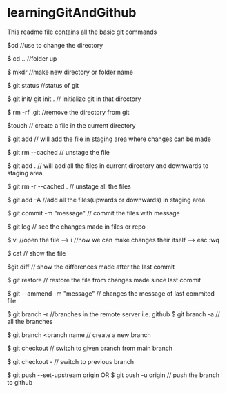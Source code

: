 # learningGitAndGithub
This readme file contains all the basic git commands

  $cd <directory name>  //use to change the directory
  
  $ cd ..  //folder up
  
  $ mkdr <directory name>  //make new directory or folder name
  
  $ git status  //status of git
  
  $ git init/ git init . // initialize git in that directory
  
  $ rm -rf .git  //remove the directory from git
  
  $touch <file name>  // create a file in the current directory
  
  $ git add <file name>  // will add the file in staging area where changes can be made
  
  $ git rm --cached <file name>  // unstage the file 
  
  $ git add .  // will add all the files in current directory and downwards to staging area
  
  $ git rm -r --cached . // unstage all the files
  
  $ git add -A  //add all the files(upwards or downwards) in staging area
  
  $ git commit -m "message"  // commit the files with message
  
  $ git log  // see the changes made in files or repo
  
  $ vi <file name>  //open the file   --> i  //now we can make changes their itself  -->  esc :wq
  
  $ cat <file name>  // show the file
  
  $git diff  // show the differences made after the last commit
  
  $ git restore <file name>  // restore the file from changes made since last commit
  
  $ git --ammend -m "message"  // changes the message of last commited file
  
  $ git branch -r  //branches in the remote server i.e. github
  $ git branch -a  // all the branches

  $ git branch <branch name  // create a new branch

  $ git checkout <branch name>  // switch to given branch from main branch

  $ git checkout - // switch to previous branch

  $ git push --set-upstream origin <branch name> OR $ git push -u origin <branch name> // push the branch to github

  

